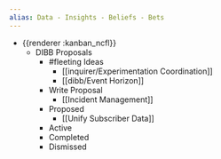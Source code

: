 ```yaml
---
alias: Data - Insights - Beliefs - Bets
---
```


- {{renderer :kanban_ncfl}}
	- DIBB Proposals
		- #fleeting Ideas
			- [[inquirer/Experimentation Coordination]]
			- [[dibb/Event Horizon]]
		- Write Proposal
			- [[Incident Management]]
		- Proposed
			- [[Unify Subscriber Data]]
		- Active
		- Completed
		- Dismissed